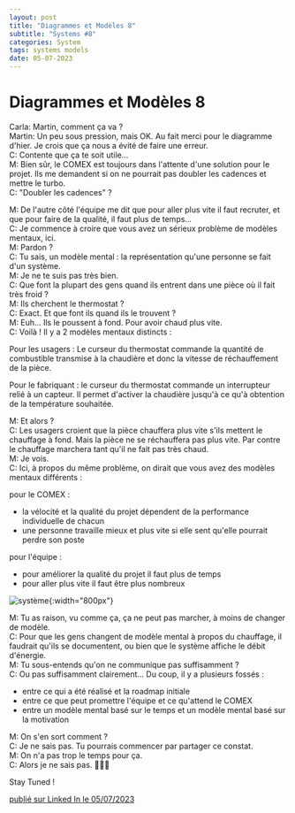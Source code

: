 ```yaml
---
layout: post
title: "Diagrammes et Modèles 8"
subtitle: "Systems #8"
categories: System
tags: systems models
date: 05-07-2023
---
```

# Diagrammes et Modèles 8

Carla: Martin, comment ça va ?\
Martin: Un peu sous pression, mais OK. Au fait merci pour le diagramme d'hier. Je crois que ça nous a évité de faire une erreur.\
C: Contente que ça te soit utile…\
M: Bien sûr, le COMEX est toujours dans l'attente d'une solution pour le projet. Ils me demandent si on ne pourrait pas doubler les cadences et mettre le turbo. \
C: "Doubler les cadences" ?
<!--more-->

M: De l'autre côté l'équipe me dit que pour aller plus vite il faut recruter, et que pour faire de la qualité, il faut plus de temps…\
C: Je commence à croire que vous avez un sérieux problème de modèles mentaux, ici.\
M: Pardon ?\
C: Tu sais, un modèle mental : la représentation qu'une personne se fait d'un système.\
M: Je ne te suis pas très bien.\
C: Que font la plupart des gens quand ils entrent dans une pièce où il fait très froid ?\
M: Ils cherchent le thermostat ?\
C: Exact. Et que font ils quand ils le trouvent ?\
M: Euh… Ils le poussent à fond. Pour avoir chaud plus vite.\
C: Voilà ! Il y a 2 modèles mentaux distincts :

Pour les usagers : Le curseur du thermostat commande la quantité de combustible transmise à la chaudière et donc la vitesse de réchauffement de la pièce.

Pour le fabriquant : le curseur du thermostat commande un interrupteur relié à un capteur. Il permet d'activer la chaudière jusqu'à ce qu'à obtention de la température souhaitée.

M: Et alors ?\
C: Les usagers croient que la pièce chauffera plus vite s'ils mettent le chauffage à fond. Mais la pièce ne se réchauffera pas plus vite. Par contre le chauffage marchera tant qu'il ne fait pas très chaud.\
M: Je vois.\
C: Ici, à propos du même problème, on dirait que vous avez des modèles mentaux différents :

pour le COMEX :

- la vélocité et la qualité du projet dépendent de la performance individuelle de chacun
- une personne travaille mieux et plus vite si elle sent qu'elle pourrait perdre son poste

pour l'équipe :

- pour améliorer la qualité du projet il faut plus de temps
- pour aller plus vite il faut être plus nombreux

![système](/images/tensions.jpg){:width="800px"}

M: Tu as raison, vu comme ça, ça ne peut pas marcher, à moins de changer de modèle.\
C: Pour que les gens changent de modèle mental à propos du chauffage, il faudrait qu'ils se documentent, ou bien que le système affiche le débit d'énergie.\
M: Tu sous-entends qu'on ne communique pas suffisamment ?\
C: Ou pas suffisamment clairement… Du coup, il y a plusieurs fossés :

- entre ce qui a été réalisé et la roadmap initiale
- entre ce que peut promettre l'équipe et ce qu'attend le COMEX
- entre un modèle mental basé sur le temps et un modèle mental basé sur la motivation

M: On s'en sort comment ?\
C: Je ne sais pas. Tu pourrais commencer par partager ce constat.\
M: On n'a pas trop le temps pour ça.\
C: Alors je ne sais pas. 🤷🏼‍♀️

Stay Tuned !

[publié sur Linked In le 05/07/2023](https://www.linkedin.com/posts/christophe-thibaut-35b4657_carla-martin-comment-%C3%A7a-va-martin-un-activity-7082246324728803329-uKEE?utm_source=share&utm_medium=member_desktop)
